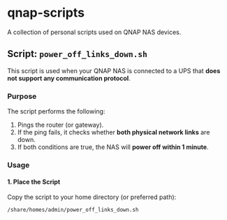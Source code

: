 # qnap-scripts

A collection of personal scripts used on QNAP NAS devices.

## Script: `power_off_links_down.sh`

This script is used when your QNAP NAS is connected to a UPS that **does not support any communication protocol**.

### Purpose

The script performs the following:

1. Pings the router (or gateway).
2. If the ping fails, it checks whether **both physical network links** are down.
3. If both conditions are true, the NAS will **power off within 1 minute**.

### Usage

#### 1. Place the Script

Copy the script to your home directory (or preferred path):

```bash
/share/homes/admin/power_off_links_down.sh
